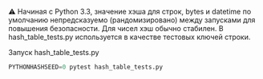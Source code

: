 ⚠️ Начиная с Python 3.3, значение хэша для строк, bytes и datetime по умолчанию непредсказуемо (рандомизировано) между запусками для повышения безопасности. Для чисел хэш обычно стабилен. В hash_table_tests.py используется в качестве тестовых ключей строки.

Запуск hash_table_tests.py
```python
PYTHONHASHSEED=0 pytest hash_table_tests.py
```